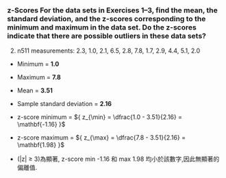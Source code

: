 ### z-Scores For the data sets in Exercises 1–3, find the mean, the standard deviation, and the z-scores corresponding to the minimum and maximum in the data set. Do the z-scores indicate that there are possible outliers in these data sets?
2. n511 measurements: 2.3, 1.0, 2.1, 6.5, 2.8, 7.8, 1.7, 2.9, 4.4, 5.1, 2.0


- Minimum = **1.0**  
- Maximum = **7.8**
- Mean = **3.51**
- Sample standard deviation = **2.16**
- z-score minimum = ${  z_{\min} = \dfrac{1.0 - 3.51}{2.16} = \mathbf{-1.16} }$
- z-score maximum = ${  z_{\max} = \dfrac{7.8 - 3.51}{2.16} = \mathbf{1.98} }$

-  (|z| ≥ 3)為顯著, z-score min -1.16 和 max 1.98 均小於該數字,因此無顯著的偏離值.
